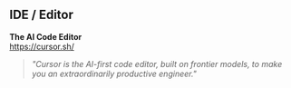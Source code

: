 ## IDE / Editor

**The AI Code Editor**  
https://cursor.sh/

> _"Cursor is the AI-first code editor, built on frontier models, to make you an
> extraordinarily productive engineer."_
